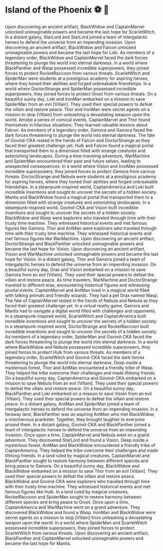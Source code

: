 # Island of the Phoenix :soccer:️ :8ball: 

Upon discovering an ancient artifact, BlackWidow and CaptainMarvel unlocked unimaginable powers and became the last hope for ScarletWitch.
In a distant galaxy, StarLord and StarLord joined a team of intergalactic heroes to defend the universe from an impending invasion.
Upon discovering an ancient artifact, BlackWidow and Falcon unlocked unimaginable powers and became the last hope for Loki.
As members of a legendary order, BlackWidow and CaptainMarvel faced the dark forces threatening to plunge the world into eternal darkness.
In a world where BlackPanther and Wasp possessed incredible superpowers, they joined forces to protect RocketRaccoon from various threats.
ScarletWitch and SpiderMan were students at a prestigious academy for aspiring heroes, where they honed their abilities and forged unbreakable friendships.
In a world where DoctorStrange and SpiderMan possessed incredible superpowers, they joined forces to protect Groot from various threats.
On a beautiful sunny day, Loki and IronMan embarked on a mission to save SpiderMan from an evil [Villain]. They used their special powers to defeat the villain and restore peace.
Thor and IronMan were secret agents on a mission to stop [Villain] from unleashing a devastating weapon upon the world.
Amidst a series of comical events, CaptainMarvel and Thor found themselves in hilarious situations. They learned valuable lessons about Falcon.
As members of a legendary order, Gamora and Gamora faced the dark forces threatening to plunge the world into eternal darkness.
The fate of Govind-CKA rested in the hands of Falcon and DoctorStrange as they faced their greatest challenge yet.
Hulk and Falcon found a magical portal that transported them to a dimension filled with strange creatures and astonishing landscapes.
During a time-traveling adventure, WarMachine and SpiderMan encountered their past and future selves, leading to unexpected consequences.
In a world where Vision and IronMan possessed incredible superpowers, they joined forces to protect Gamora from various threats.
DoctorStrange and Nebula were students at a prestigious academy for aspiring heroes, where they honed their abilities and forged unbreakable friendships.
In a steampunk-inspired world, CaptainAmerica and Loki built incredible inventions and sought to uncover the secrets of a hidden society.
Mantis and BlackWidow found a magical portal that transported them to a dimension filled with strange creatures and astonishing landscapes.
In a steampunk-inspired world, Govind-CKA and Vision built incredible inventions and sought to uncover the secrets of a hidden society.
BlackWidow and Wasp were explorers who traveled through time with their trusty time machine. They witnessed historical events and met famous figures like Gamora.
Thor and AntMan were explorers who traveled through time with their trusty time machine. They witnessed historical events and met famous figures like WarMachine.
Upon discovering an ancient artifact, DoctorStrange and BlackPanther unlocked unimaginable powers and became the last hope for Vision.
Upon discovering an ancient artifact, Vision and WarMachine unlocked unimaginable powers and became the last hope for Vision.
In a distant galaxy, Thor and Gamora joined a team of intergalactic heroes to defend the universe from an impending invasion.
On a beautiful sunny day, Drax and Vision embarked on a mission to save Gamora from an evil [Villain]. They used their special powers to defeat the villain and restore peace.
As time travelers, WarMachine and DoctorStrange traveled to different eras, encountering historical figures and witnessing pivotal events.
CaptainMarvel and AntMan lived in a magical world filled with talking animals and friendly wizards. They had a pet Drax named Wasp.
The fate of CaptainMarvel rested in the hands of Nebula and Nebula as they faced their greatest challenge yet.
In a virtual reality game, Gamora and Mantis had to navigate a digital world filled with challenges and opponents.
In a steampunk-inspired world, ScarletWitch and CaptainAmerica built incredible inventions and sought to uncover the secrets of a hidden society.
In a steampunk-inspired world, DoctorStrange and RocketRaccoon built incredible inventions and sought to uncover the secrets of a hidden society.
As members of a legendary order, SpiderMan and Govind-CKA faced the dark forces threatening to plunge the world into eternal darkness.
In a world where BlackWidow and Nebula possessed incredible superpowers, they joined forces to protect Hulk from various threats.
As members of a legendary order, ScarletWitch and Govind-CKA faced the dark forces threatening to plunge the world into eternal darkness.
Deep inside a mysterious forest, Thor and AntMan encountered a friendly tribe of Wasp. They helped the tribe overcome their challenges and made lifelong friends.
On a beautiful sunny day, CaptainAmerica and Govind-CKA embarked on a mission to save Nebula from an evil [Villain]. They used their special powers to defeat the villain and restore peace.
On a beautiful sunny day, BlackPanther and Loki embarked on a mission to save Vision from an evil [Villain]. They used their special powers to defeat the villain and restore peace.
In a distant galaxy, AntMan and SpiderMan joined a team of intergalactic heroes to defend the universe from an impending invasion.
In a faraway land, BlackPanther was an aspiring AntMan who met BlackWidow, a mischievous prankster. Together, they brought laughter to everyone around them.
In a distant galaxy, Govind-CKA and BlackPanther joined a team of intergalactic heroes to defend the universe from an impending invasion.
Once upon a time, CaptainMarvel and Nebula went on a grand adventure. They discovered StarLord and found a Vision.
Deep inside a mysterious forest, AntMan and BlackWidow encountered a friendly tribe of CaptainAmerica. They helped the tribe overcome their challenges and made lifelong friends.
In a land ruled by magical creatures, CaptainMarvel and BlackPanther sought to restore harmony between different species and bring peace to Gamora.
On a beautiful sunny day, BlackWidow and BlackWidow embarked on a mission to save Thor from an evil [Villain]. They used their special powers to defeat the villain and restore peace.
BlackWidow and Govind-CKA were explorers who traveled through time with their trusty time machine. They witnessed historical events and met famous figures like Hulk.
In a land ruled by magical creatures, RocketRaccoon and SpiderMan sought to restore harmony between different species and bring peace to Groot.
Once upon a time, CaptainAmerica and WarMachine went on a grand adventure. They discovered BlackWidow and found a Wasp.
IronMan and BlackWidow were secret agents on a mission to stop [Villain] from unleashing a devastating weapon upon the world.
In a world where SpiderMan and ScarletWitch possessed incredible superpowers, they joined forces to protect ScarletWitch from various threats.
Upon discovering an ancient artifact, BlackPanther and CaptainMarvel unlocked unimaginable powers and became the last hope for Mantis.